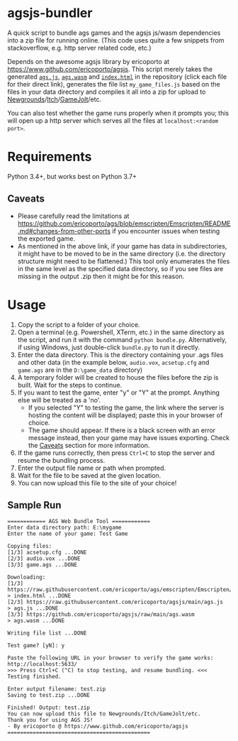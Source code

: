 # agsjs-bundler
A quick script to bundle ags games and the agsjs js/wasm dependencies into a zip file for running online. (This code uses quite a few snippets from stackoverflow, e.g. http server related code, etc.)

Depends on the awesome agsjs library  by ericoporto at https://www.github.com/ericoporto/agsjs. 
This script merely takes the generated [``ags.js``](https://raw.githubusercontent.com/ericoporto/agsjs/main/ags.js), [``ags.wasm``](https://github.com/ericoporto/agsjs/raw/main/ags.wasm) and [``index.html``](https://raw.githubusercontent.com/ericoporto/ags/emscripten/Emscripten/my_game.html) in the repository (click each file for their direct link), generates the file list ``my_game_files.js`` based on the files in your data directory and compiles it all into a zip for upload to [Newgrounds](https://www.newgrounds.com)/[Itch](https://www.itch.io)/[GameJolt](https://www.gamejolt.com)/etc. 

You can also test whether the game runs properly when it prompts you; this will open up a http server which serves all the files at ``localhost:<random port>``.

# Requirements
Python 3.4+, but works best on Python 3.7+

## Caveats
- Please carefully read the limitations at https://github.com/ericoporto/ags/blob/emscripten/Emscripten/README.md#changes-from-other-ports if you encounter issues when testing the exported game.
- As mentioned in the above link, if your game has data in subdirectories, it might have to be moved to be in the same directory (i.e. the directory structure might need to be flattened.) This tool only enumerates the files in the same level as the specified data directory, so if you see files are missing in the output .zip then it might be for this reason.

# Usage
1. Copy the script to a folder of your choice.
2. Open a terminal (e.g. Powershell, XTerm, etc.) in the same directory as the script, and run it with the command ``python bundle.py``. Alternatively, if using Windows, just double-click ``bundle.py`` to run it directly.
3. Enter the data directory. This is the directory containing your .ags files and other data (in the example below, ``audio.vox``, ``acsetup.cfg`` and ``game.ags`` are in the ``D:\game_data`` directory)
4. A temporary folder will be created to house the files before the zip is built. Wait for the steps to continue.
5. If you want to test the game, enter "y" or "Y" at the prompt. Anything else will be treated as a 'no'.
    - If you selected "Y" to testing the game, the link where the server is hosting the content will be displayed; paste this in your browser of choice.
    - The game should appear. If there is a black screen with an error message instead, then your game may have issues exporting. Check the [Caveats](#Caveats) section for more information.
6. If the game runs correctly, then press ``Ctrl+C`` to stop the server and resume the bundling process.
7. Enter the output file name or path when prompted.
8. Wait for the file to be saved at the given location.
9. You can now upload this file to the site of your choice!


## Sample Run
```
============ AGS Web Bundle Tool ============
Enter data directory path: E:\mygame
Enter the name of your game: Test Game

Copying files:
[1/3] acsetup.cfg ...DONE
[2/3] audio.vox ...DONE
[3/3] game.ags ...DONE

Downloading:
[1/3] https://raw.githubusercontent.com/ericoporto/ags/emscripten/Emscripten/my_game.html       > index.html ...DONE
[2/3] https://raw.githubusercontent.com/ericoporto/agsjs/main/ags.js                            > ags.js ...DONE
[3/3] https://github.com/ericoporto/agsjs/raw/main/ags.wasm                                     > ags.wasm ...DONE

Writing file list ...DONE

Test game? [yN]: y

Paste the following URL in your browser to verify the game works: http://localhost:5633/
>>> Press Ctrl+C (^C) to stop testing, and resume bundling. <<<
Testing finished.

Enter output filename: test.zip
Saving to test.zip ...DONE

Finished! Output: test.zip
You can now upload this file to Newgrounds/Itch/GameJolt/etc.
Thank you for using AGS JS!
- By ericoporto @ https://www.github.com/ericoporto/agsjs
=============================================
```

